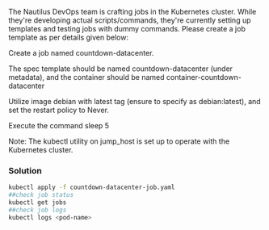 The Nautilus DevOps team is crafting jobs in the Kubernetes cluster. While they're developing actual scripts/commands, they're currently setting up templates and testing jobs with dummy commands. Please create a job template as per details given below:


Create a job named countdown-datacenter.

The spec template should be named countdown-datacenter (under metadata), and the container should be named container-countdown-datacenter

Utilize image debian with latest tag (ensure to specify as debian:latest), and set the restart policy to Never.

Execute the command sleep 5

Note: The kubectl utility on jump_host is set up to operate with the Kubernetes cluster.

### Solution
```bash
kubectl apply -f countdown-datacenter-job.yaml
##check job status
kubectl get jobs
##check job logs
kubectl logs <pod-name>

```